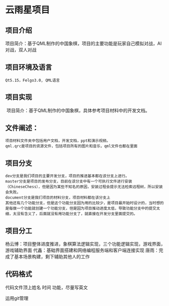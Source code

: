 # 云雨星项目

## 项目介绍

​	项目简介：基于QML制作的中国象棋，项目的主要功能是玩家自己模拟对战，AI对战，双人对战

## 项目环境及语言
    Qt5.15，Felgo3.0, QML语言

## 项目实现

​	项目简介：基于QML制作的中国象棋，具体参考项目材料中的开发文档。
## 文件阐述：
    项目材料文件夹中包括用户文档，开发文档，ppt和演示视频。
    qml.qrc是项目的资源文件，包括项目所有的图片和音乐，qml文件也都在里面
    
## 项目分支
    dev分支是我们项目的主要开发分支，项目的推进基本都在该分支上进行。
    master分支是项目的发布分支，目前在该分支中有一个可执行文件进行安装（ChineseChess），但是因为某些不知名的原因，安装过程会提示无法检索远程树，所以安装会失败。
    document分支是我们项目的材料分支，项目材料都在该分支上
    其他还有几个功能分支，但是这个功能分支因为用的比较少，是项目最开始时设计的，当时想的是每做一个功能就创建一个功能分支，但是因为项目推动进度太低，导致功能分支中的提交太细，太没有含义了，后面就没有用功能分支了，就直接在开发分支里面提交的。
## 项目分工

​	杨云博：项目整体进度推进，象棋算法逻辑实现，三个功能逻辑实现，游戏界面，游戏辅助界面
    代鑫：基础界面搭建和网络编程服务端和客户端连接实现
    唐雨：完成了基本场景构建，剩下辅助其他人的工作

## 代码格式

代码文件顶上姓名 时间 功能，尽量写英文

运用git管理

